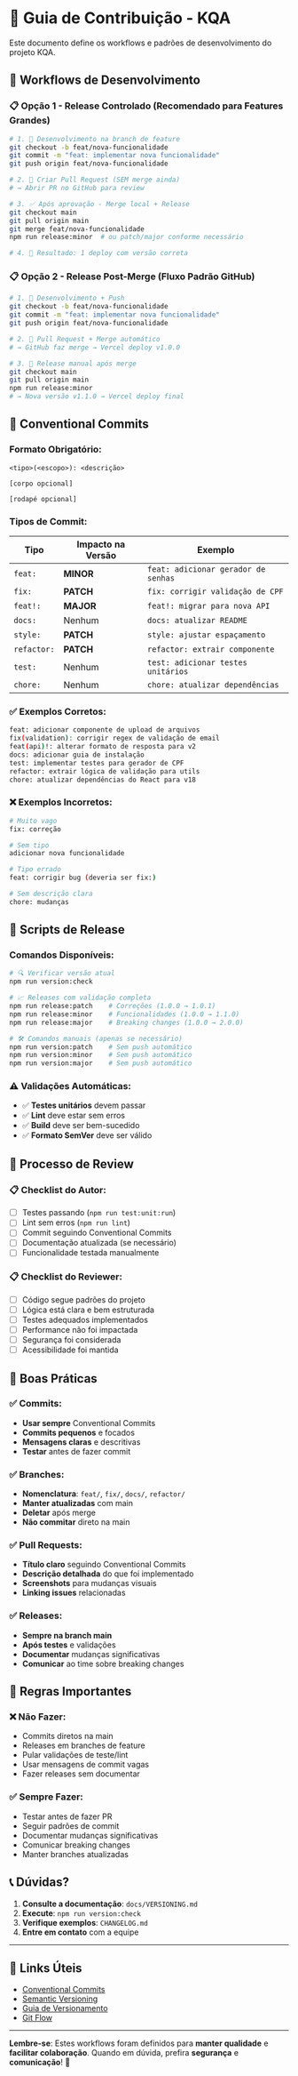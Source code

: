 # 🤝 Guia de Contribuição - KQA

Este documento define os workflows e padrões de desenvolvimento do projeto KQA.

## 🎯 Workflows de Desenvolvimento

### 📋 **Opção 1 - Release Controlado (Recomendado para Features Grandes)**

```bash
# 1. 📝 Desenvolvimento na branch de feature
git checkout -b feat/nova-funcionalidade
git commit -m "feat: implementar nova funcionalidade"
git push origin feat/nova-funcionalidade

# 2. 🔄 Criar Pull Request (SEM merge ainda)
# → Abrir PR no GitHub para review

# 3. ✅ Após aprovação - Merge local + Release
git checkout main
git pull origin main
git merge feat/nova-funcionalidade
npm run release:minor  # ou patch/major conforme necessário

# 4. 🎉 Resultado: 1 deploy com versão correta
```

### 📋 **Opção 2 - Release Post-Merge (Fluxo Padrão GitHub)**

```bash
# 1. 📝 Desenvolvimento + Push
git checkout -b feat/nova-funcionalidade
git commit -m "feat: implementar nova funcionalidade"
git push origin feat/nova-funcionalidade

# 2. 🔄 Pull Request + Merge automático
# → GitHub faz merge → Vercel deploy v1.0.0

# 3. 🚀 Release manual após merge
git checkout main
git pull origin main
npm run release:minor
# → Nova versão v1.1.0 → Vercel deploy final
```

## 📝 Conventional Commits

### Formato Obrigatório:

```
<tipo>(<escopo>): <descrição>

[corpo opcional]

[rodapé opcional]
```

### Tipos de Commit:

| Tipo        | Impacto na Versão | Exemplo                             |
| ----------- | ----------------- | ----------------------------------- |
| `feat:`     | **MINOR**         | `feat: adicionar gerador de senhas` |
| `fix:`      | **PATCH**         | `fix: corrigir validação de CPF`    |
| `feat!:`    | **MAJOR**         | `feat!: migrar para nova API`       |
| `docs:`     | Nenhum            | `docs: atualizar README`            |
| `style:`    | **PATCH**         | `style: ajustar espaçamento`        |
| `refactor:` | **PATCH**         | `refactor: extrair componente`      |
| `test:`     | Nenhum            | `test: adicionar testes unitários`  |
| `chore:`    | Nenhum            | `chore: atualizar dependências`     |

### ✅ Exemplos Corretos:

```bash
feat: adicionar componente de upload de arquivos
fix(validation): corrigir regex de validação de email
feat(api)!: alterar formato de resposta para v2
docs: adicionar guia de instalação
test: implementar testes para gerador de CPF
refactor: extrair lógica de validação para utils
chore: atualizar dependências do React para v18
```

### ❌ Exemplos Incorretos:

```bash
# Muito vago
fix: correção

# Sem tipo
adicionar nova funcionalidade

# Tipo errado
feat: corrigir bug (deveria ser fix:)

# Sem descrição clara
chore: mudanças
```

## 🚀 Scripts de Release

### Comandos Disponíveis:

```bash
# 🔍 Verificar versão atual
npm run version:check

# 📈 Releases com validação completa
npm run release:patch    # Correções (1.0.0 → 1.0.1)
npm run release:minor    # Funcionalidades (1.0.0 → 1.1.0)
npm run release:major    # Breaking changes (1.0.0 → 2.0.0)

# 🛠️ Comandos manuais (apenas se necessário)
npm run version:patch    # Sem push automático
npm run version:minor    # Sem push automático
npm run version:major    # Sem push automático
```

### ⚠️ Validações Automáticas:

- ✅ **Testes unitários** devem passar
- ✅ **Lint** deve estar sem erros
- ✅ **Build** deve ser bem-sucedido
- ✅ **Formato SemVer** deve ser válido

## 🔄 Processo de Review

### 📋 Checklist do Autor:

- [ ] Testes passando (`npm run test:unit:run`)
- [ ] Lint sem erros (`npm run lint`)
- [ ] Commit seguindo Conventional Commits
- [ ] Documentação atualizada (se necessário)
- [ ] Funcionalidade testada manualmente

### 📋 Checklist do Reviewer:

- [ ] Código segue padrões do projeto
- [ ] Lógica está clara e bem estruturada
- [ ] Testes adequados implementados
- [ ] Performance não foi impactada
- [ ] Segurança foi considerada
- [ ] Acessibilidade foi mantida

## 🌟 Boas Práticas

### ✅ **Commits:**

- **Usar sempre** Conventional Commits
- **Commits pequenos** e focados
- **Mensagens claras** e descritivas
- **Testar** antes de fazer commit

### ✅ **Branches:**

- **Nomenclatura**: `feat/`, `fix/`, `docs/`, `refactor/`
- **Manter atualizadas** com main
- **Deletar** após merge
- **Não commitar** direto na main

### ✅ **Pull Requests:**

- **Título claro** seguindo Conventional Commits
- **Descrição detalhada** do que foi implementado
- **Screenshots** para mudanças visuais
- **Linking issues** relacionadas

### ✅ **Releases:**

- **Sempre na branch main**
- **Após testes** e validações
- **Documentar** mudanças significativas
- **Comunicar** ao time sobre breaking changes

## 🚨 Regras Importantes

### ❌ **Não Fazer:**

- Commits diretos na main
- Releases em branches de feature
- Pular validações de teste/lint
- Usar mensagens de commit vagas
- Fazer releases sem documentar

### ✅ **Sempre Fazer:**

- Testar antes de fazer PR
- Seguir padrões de commit
- Documentar mudanças significativas
- Comunicar breaking changes
- Manter branches atualizadas

## 📞 Dúvidas?

1. **Consulte a documentação**: `docs/VERSIONING.md`
2. **Execute**: `npm run version:check`
3. **Verifique exemplos**: `CHANGELOG.md`
4. **Entre em contato** com a equipe

---

## 🔗 Links Úteis

- [Conventional Commits](https://www.conventionalcommits.org/pt-br/)
- [Semantic Versioning](https://semver.org/lang/pt-BR/)
- [Guia de Versionamento](./VERSIONING.md)
- [Git Flow](https://gitflow.github.io/)

---

**Lembre-se**: Estes workflows foram definidos para **manter qualidade** e **facilitar colaboração**. Quando em dúvida, prefira **segurança** e **comunicação**! 🚀
